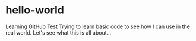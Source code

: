 # hello-world
Learning GitHub Test
Trying to learn basic code to see how I can use in the real world. 
Let's see what this is all about...
